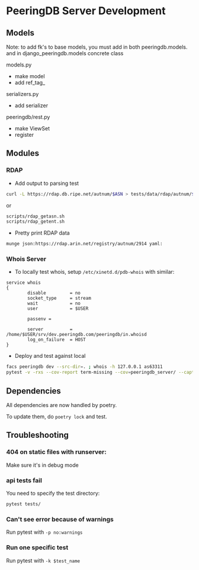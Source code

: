 
# PeeringDB Server Development

## Models

Note: to add fk's to base models, you must add in both peeringdb.models. and in django_peeringdb.models concrete class

models.py
  - make model
  - add ref_tag_

serializers.py
  - add serializer

peeringdb/rest.py
  - make ViewSet
  - register

## Modules

### RDAP

- Add output to parsing test

```sh
curl -L https://rdap.db.ripe.net/autnum/$ASN > tests/data/rdap/autnum/$ASN.input
```

or
```sh
scripts/rdap_getasn.sh
scripts/rdap_getent.sh
```

- Pretty print RDAP data

```sh
munge json:https://rdap.arin.net/registry/autnum/2914 yaml:
```


### Whois Server

- To locally test whois, setup `/etc/xinetd.d/pdb-whois` with similar:

```
service whois
{
        disable         = no
        socket_type     = stream
        wait            = no
        user            = $USER

        passenv =

        server          = /home/$USER/srv/dev.peeringdb.com/peeringdb/in.whoisd
        log_on_failure  = HOST
}

```

- Deploy and test against local

```sh
facs peeringdb dev --src-dir=. ; whois -h 127.0.0.1 as63311
pytest -v -rxs --cov-report term-missing --cov=peeringdb_server/ --capture=sys tests/
```

## Dependencies

All dependencies are now handled by poetry.

To update them, do `poetry lock` and test.


## Troubleshooting

### 404 on static files with runserver:

Make sure it's in debug mode

### api tests fail

You need to specify the test directory:

```sh
pytest tests/
```

### Can't see error because of warnings

Run pytest with `-p no:warnings`

### Run one specific test

Run pytest with `-k $test_name`
